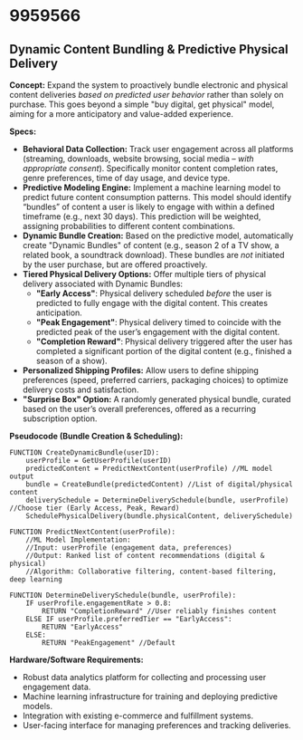 # 9959566

## Dynamic Content Bundling & Predictive Physical Delivery

**Concept:** Expand the system to proactively bundle electronic and physical content deliveries *based on predicted user behavior* rather than solely on purchase. This goes beyond a simple "buy digital, get physical" model, aiming for a more anticipatory and value-added experience.

**Specs:**

*   **Behavioral Data Collection:** Track user engagement across all platforms (streaming, downloads, website browsing, social media – *with appropriate consent*). Specifically monitor content completion rates, genre preferences, time of day usage, and device type.
*   **Predictive Modeling Engine:** Implement a machine learning model to predict future content consumption patterns. This model should identify “bundles” of content a user is likely to engage with within a defined timeframe (e.g., next 30 days).  This prediction will be weighted, assigning probabilities to different content combinations.
*   **Dynamic Bundle Creation:** Based on the predictive model, automatically create "Dynamic Bundles" of content (e.g., season 2 of a TV show, a related book, a soundtrack download). These bundles are *not* initiated by the user purchase, but are offered proactively.
*   **Tiered Physical Delivery Options:** Offer multiple tiers of physical delivery associated with Dynamic Bundles:
    *   **"Early Access"**: Physical delivery scheduled *before* the user is predicted to fully engage with the digital content.  This creates anticipation.
    *   **"Peak Engagement"**: Physical delivery timed to coincide with the predicted peak of the user’s engagement with the digital content.  
    *   **"Completion Reward"**: Physical delivery triggered after the user has completed a significant portion of the digital content (e.g., finished a season of a show).
*   **Personalized Shipping Profiles:** Allow users to define shipping preferences (speed, preferred carriers, packaging choices) to optimize delivery costs and satisfaction.
*   **"Surprise Box" Option:**  A randomly generated physical bundle, curated based on the user’s overall preferences, offered as a recurring subscription option.

**Pseudocode (Bundle Creation & Scheduling):**

```
FUNCTION CreateDynamicBundle(userID):
    userProfile = GetUserProfile(userID)
    predictedContent = PredictNextContent(userProfile) //ML model output
    bundle = CreateBundle(predictedContent) //List of digital/physical content
    deliverySchedule = DetermineDeliverySchedule(bundle, userProfile) //Choose tier (Early Access, Peak, Reward)
    SchedulePhysicalDelivery(bundle.physicalContent, deliverySchedule)

FUNCTION PredictNextContent(userProfile):
    //ML Model Implementation:
    //Input: userProfile (engagement data, preferences)
    //Output: Ranked list of content recommendations (digital & physical)
    //Algorithm: Collaborative filtering, content-based filtering, deep learning

FUNCTION DetermineDeliverySchedule(bundle, userProfile):
    IF userProfile.engagementRate > 0.8:
        RETURN "CompletionReward" //User reliably finishes content
    ELSE IF userProfile.preferredTier == "EarlyAccess":
        RETURN "EarlyAccess"
    ELSE:
        RETURN "PeakEngagement" //Default
```

**Hardware/Software Requirements:**

*   Robust data analytics platform for collecting and processing user engagement data.
*   Machine learning infrastructure for training and deploying predictive models.
*   Integration with existing e-commerce and fulfillment systems.
*   User-facing interface for managing preferences and tracking deliveries.